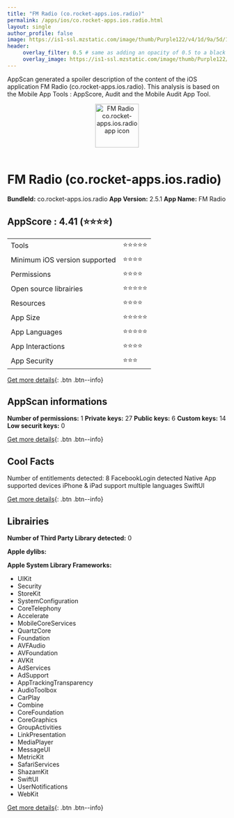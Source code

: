 ```yaml
---
title: "FM Radio (co.rocket-apps.ios.radio)"
permalink: /apps/ios/co.rocket-apps.ios.radio.html
layout: single
author_profile: false
image: https://is1-ssl.mzstatic.com/image/thumb/Purple122/v4/1d/9a/5d/1d9a5d7f-c2b2-32f6-fdbc-9edd5fb14e74/AppIcon-0-0-1x_U007emarketing-0-7-0-P3-85-220.png/512x512bb.jpg
header: 
     overlay_filter: 0.5 # same as adding an opacity of 0.5 to a black background
     overlay_image: https://is1-ssl.mzstatic.com/image/thumb/Purple122/v4/1d/9a/5d/1d9a5d7f-c2b2-32f6-fdbc-9edd5fb14e74/AppIcon-0-0-1x_U007emarketing-0-7-0-P3-85-220.png/512x512bb.jpg
---
```

AppScan generated a spoiler description of the content of the iOS application FM Radio (co.rocket-apps.ios.radio). This analysis is based on the Mobile App Tools : AppScore, Audit and the Mobile Audit App Tool.

  
  
<div style="text-align: center;"><img src="https://is1-ssl.mzstatic.com/image/thumb/Purple122/v4/1d/9a/5d/1d9a5d7f-c2b2-32f6-fdbc-9edd5fb14e74/AppIcon-0-0-1x_U007emarketing-0-7-0-P3-85-220.png/512x512bb.jpg" width="100" height="100" alt="FM Radio co.rocket-apps.ios.radio app icon"></div></br>
  
# FM Radio (co.rocket-apps.ios.radio)

**BundleId:** co.rocket-apps.ios.radio
**App Version:** 2.5.1
**App Name:** FM Radio


## AppScore : 4.41 (⭐️⭐️⭐️⭐️) 

<table>
<tr><td> Tools </td><td> ⭐️⭐️⭐️⭐️⭐️ </td></tr>
<tr><td> Minimum iOS version supported </td><td> ⭐️⭐️⭐️⭐️ </td></tr>
<tr><td> Permissions </td><td> ⭐️⭐️⭐️⭐️ </td></tr>
<tr><td> Open source librairies </td><td> ⭐️⭐️⭐️⭐️⭐️ </td></tr>
<tr><td> Resources </td><td> ⭐️⭐️⭐️⭐️ </td></tr>
<tr><td> App Size </td><td> ⭐️⭐️⭐️⭐️⭐️ </td></tr>
<tr><td> App Languages </td><td> ⭐️⭐️⭐️⭐️⭐️ </td></tr>
<tr><td> App Interactions </td><td> ⭐️⭐️⭐️⭐️ </td></tr>
<tr><td> App Security </td><td> ⭐️⭐️⭐️ </td></tr>
</table>

[Get more details](/pricing.html){: .btn .btn--info}  
  
## AppScan informations 

**Number of permissions:** 1
**Private keys:** 27
**Public keys:** 6
**Custom keys:** 14
**Low securit keys:** 0
  
[Get more details](/pricing.html){: .btn .btn--info}

## Cool Facts

Number of entitlements detected: 8
FacebookLogin detected
Native App
supported devices iPhone & iPad
support multiple languages
SwiftUI
  
[Get more details](/pricing.html){: .btn .btn--info}

## Librairies 
**Number of Third Party Library detected:** 0

**Apple dylibs:**


**Apple System Library Frameworks:**
- UIKit
- Security
- StoreKit
- SystemConfiguration
- CoreTelephony
- Accelerate
- MobileCoreServices
- QuartzCore
- Foundation
- AVFAudio
- AVFoundation
- AVKit
- AdServices
- AdSupport
- AppTrackingTransparency
- AudioToolbox
- CarPlay
- Combine
- CoreFoundation
- CoreGraphics
- GroupActivities
- LinkPresentation
- MediaPlayer
- MessageUI
- MetricKit
- SafariServices
- ShazamKit
- SwiftUI
- UserNotifications
- WebKit


  
[Get more details](/pricing.html){: .btn .btn--info}

